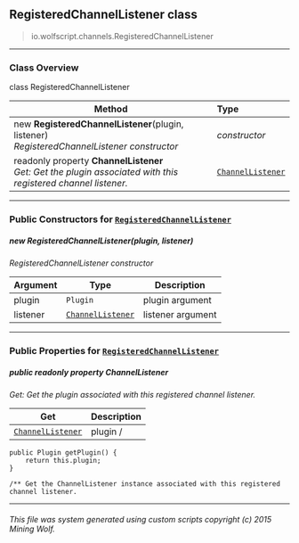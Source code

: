 ## RegisteredChannelListener __class__

>io.wolfscript.channels.RegisteredChannelListener

---

### Class Overview

class RegisteredChannelListener

Method | Type   
--- | :--- 
new __RegisteredChannelListener__(plugin, listener) <br> _RegisteredChannelListener constructor_ | _constructor_
 readonly property __ChannelListener__ <br> _Get: Get the plugin associated with this registered channel listener._ | [`ChannelListener`](ChannelListener.md)



---

### Public Constructors for [`RegisteredChannelListener`](RegisteredChannelListener.md)

##### <a id='registeredchannellistener'></a>new __RegisteredChannelListener__(plugin, listener) 

_RegisteredChannelListener constructor_

Argument | Type | Description  
--- | --- | --- 
plugin | `Plugin` | plugin argument
listener | [`ChannelListener`](ChannelListener.md) | listener argument

---

### Public Properties for [`RegisteredChannelListener`](RegisteredChannelListener.md)

##### <a id='channellistener'></a>public  readonly property __ChannelListener__

_Get: Get the plugin associated with this registered channel listener._

Get | Description
--- | --- 
[`ChannelListener`](ChannelListener.md) | plugin /
    public Plugin getPlugin() {
        return this.plugin;
    }

    /** Get the ChannelListener instance associated with this registered channel listener.



---


###### This file was system generated using custom scripts copyright (c) 2015 Mining Wolf.
	

